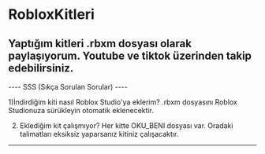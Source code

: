 # RobloxKitleri
Yaptığım kitleri .rbxm dosyası olarak paylaşıyorum. Youtube ve tiktok üzerinden takip edebilirsiniz. 
----------------------------------------------------------------------------------------------------------------
---- SSS (Sıkça Sorulan Sorular) ----

1)İndirdiğim kiti nasıl Roblox Studio'ya eklerim?
.rbxm dosyasını Roblox Studionuza sürükleyin otomatik eklenecektir.

2) Eklediğim kit çalışmıyor?
 Her kitte OKU_BENI dosyası var. Oradaki talimatları eksiksiz yaparsanız kitiniz çalışacaktır.

----------------------------------------------------------------------------------------------------------------
